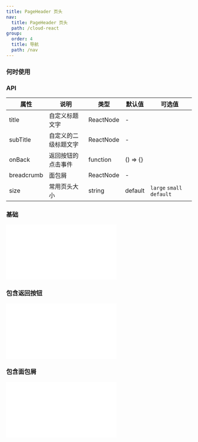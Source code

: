 ```yaml
---
title: PageHeader 页头
nav:
  title: PageHeader 页头
  path: /cloud-react
group:
  order: 4
  title: 导航
  path: /nav
---
```


### 何时使用

### API

| 属性        | 说明                 | 类型             | 默认值     | 可选值     |
| ----------- | -------------------- | ---------------- | ---------- |---------- |
| title  | 自定义标题文字         | 	ReactNode            | -      ||
| subTitle  | 自定义的二级标题文字         | 	ReactNode            | -      ||
| onBack  | 返回按钮的点击事件         | 	function            | () => {}     ||
| breadcrumb  | 面包屑         | 	ReactNode            | -      || 
| size      | 常用页头大小             | string | default     | `large` `small` `default`| 

 ### 基础

<embed src="@components/pageHeader/demos/basic-page-header.md" /> 

### 包含返回按钮

<embed src="@components/pageHeader/demos/back-page-header.md" /> 

### 包含面包屑

<embed src="@components/pageHeader/demos/breadcrumb-page-header.md" /> 
